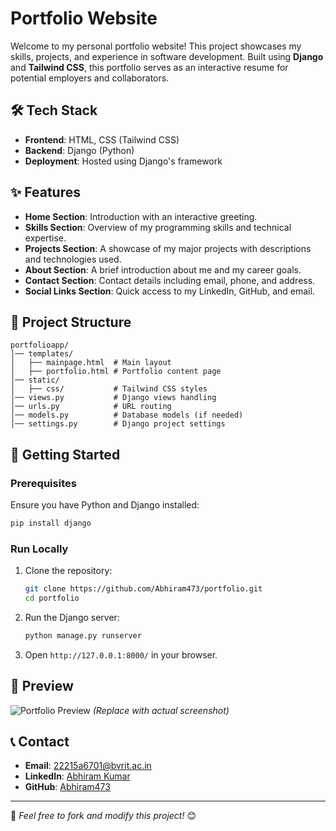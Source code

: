 # Portfolio Website

Welcome to my personal portfolio website! This project showcases my skills, projects, and experience in software development. Built using **Django** and **Tailwind CSS**, this portfolio serves as an interactive resume for potential employers and collaborators.

## 🛠 Tech Stack
- **Frontend**: HTML, CSS (Tailwind CSS)
- **Backend**: Django (Python)
- **Deployment**: Hosted using Django's framework

## ✨ Features
- **Home Section**: Introduction with an interactive greeting.
- **Skills Section**: Overview of my programming skills and technical expertise.
- **Projects Section**: A showcase of my major projects with descriptions and technologies used.
- **About Section**: A brief introduction about me and my career goals.
- **Contact Section**: Contact details including email, phone, and address.
- **Social Links Section**: Quick access to my LinkedIn, GitHub, and email.

## 📂 Project Structure
```
portfolioapp/
│── templates/
│   ├── mainpage.html  # Main layout
│   ├── portfolio.html # Portfolio content page
│── static/
│   ├── css/           # Tailwind CSS styles
│── views.py           # Django views handling
│── urls.py            # URL routing
│── models.py          # Database models (if needed)
│── settings.py        # Django project settings
```

## 🚀 Getting Started
### Prerequisites
Ensure you have Python and Django installed:
```sh
pip install django
```

### Run Locally
1. Clone the repository:
   ```sh
   git clone https://github.com/Abhiram473/portfolio.git
   cd portfolio
   ```
2. Run the Django server:
   ```sh
   python manage.py runserver
   ```
3. Open `http://127.0.0.1:8000/` in your browser.

## 📸 Preview
![Portfolio Preview](https://your-image-url.com/preview.png) *(Replace with actual screenshot)*

## 📞 Contact
- **Email**: [22215a6701@bvrit.ac.in](mailto:22215a6701@bvrit.ac.in)
- **LinkedIn**: [Abhiram Kumar](https://www.linkedin.com/in/abhiram-kumar/)
- **GitHub**: [Abhiram473](https://github.com/Abhiram473)

---
🔹 *Feel free to fork and modify this project!* 😊

